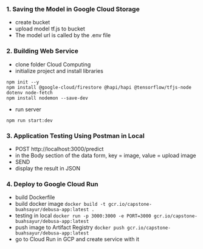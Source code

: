 ### 1. Saving the Model in Google Cloud Storage
- create bucket
- upload model tf.js to bucket
- The model url is called by the .env file
### 2. Building Web Service
- clone folder Cloud Computing
- initialize project and install libraries
```
npm init --y
npm install @google-cloud/firestore @hapi/hapi @tensorflow/tfjs-node dotenv node-fetch
npm install nodemon --save-dev
```
- run server
```
npm run start:dev
```
### 3. Application Testing Using Postman in Local
- POST http://localhost:3000/predict
- in the Body section of the data form, key = image, value = upload image
- SEND
- display the result in JSON
### 4. Deploy to Google Cloud Run
- build Dockerfile
- build docker image ```docker build -t gcr.io/capstone-buahsayur/debusa-app:latest .```
- testing in local ```docker run -p 3000:3000 -e PORT=3000 gcr.io/capstone-buahsayur/debusa-app:latest```
- push image to Artifact Registry ```docker push gcr.io/capstone-buahsayur/debusa-app:latest```
- go to Cloud Run in GCP and create service with it
